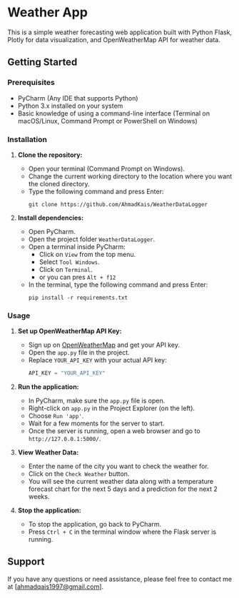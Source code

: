 # Weather App

This is a simple weather forecasting web application built with Python Flask, Plotly for data visualization, and OpenWeatherMap API for weather data.

## Getting Started

### Prerequisites

- PyCharm (Any IDE that supports Python)
- Python 3.x installed on your system
- Basic knowledge of using a command-line interface (Terminal on macOS/Linux, Command Prompt or PowerShell on Windows)

### Installation

1. **Clone the repository:**
    - Open your terminal (Command Prompt on Windows).
    - Change the current working directory to the location where you want the cloned directory.
    - Type the following command and press Enter:
        ```
        git clone https://github.com/AhmadKais/WeatherDataLogger
        ```
        
2. **Install dependencies:**
    - Open PyCharm.
    - Open the project folder `WeatherDataLogger`.
    - Open a terminal inside PyCharm:
        - Click on `View` from the top menu.
        - Select `Tool Windows`.
        - Click on `Terminal`.
        - or you can pres `Alt + f12`
    - In the terminal, type the following command and press Enter:
        ```
        pip install -r requirements.txt
        ```

### Usage

1. **Set up OpenWeatherMap API Key:**
    - Sign up on [OpenWeatherMap](https://openweathermap.org/) and get your API key.
    - Open the `app.py` file in the project.
    - Replace `YOUR_API_KEY` with your actual API key:
        ```python
        API_KEY = "YOUR_API_KEY"
        ```

2. **Run the application:**
    - In PyCharm, make sure the `app.py` file is open.
    - Right-click on `app.py` in the Project Explorer (on the left).
    - Choose `Run 'app'`.
    - Wait for a few moments for the server to start.
    - Once the server is running, open a web browser and go to `http://127.0.0.1:5000/`.

3. **View Weather Data:**
    - Enter the name of the city you want to check the weather for.
    - Click on the `Check Weather` button.
    - You will see the current weather data along with a temperature forecast chart for the next 5 days and a prediction for the next 2 weeks.

4. **Stop the application:**
    - To stop the application, go back to PyCharm.
    - Press `Ctrl + C` in the terminal window where the Flask server is running.

## Support

If you have any questions or need assistance, please feel free to contact me at [ahmadqais1997@gmail.com].

